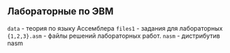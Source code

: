 ## Лабораторные по ЭВМ
`data` - теория по языку Ассемблера
`files1` - задания для лабораторных
`{1,2,3}.asm` - файлы решений лабораторных работ.
`nasm` - дистрибутив nasm
